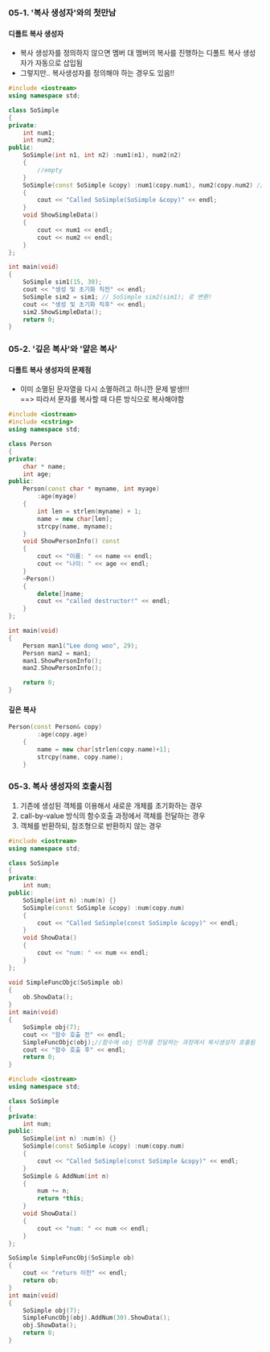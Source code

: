 ### 05-1. '복사 생성자'와의 첫만남
#### 디폴트 복사 생성자
- 복사 생성자를 정의하지 않으면 멤버 대 멤버의 복사를 진행하는 디폴트 복사 생성자가 자동으로 삽입됨
- 그렇지만.. 복사생성자를 정의해야 하는 경우도 있음!!
```C++
#include <iostream>
using namespace std;

class SoSimple
{
private:
	int num1;
	int num2;
public:
	SoSimple(int n1, int n2) :num1(n1), num2(n2)
	{
		//empty
	}
	SoSimple(const SoSimple &copy) :num1(copy.num1), num2(copy.num2) // 원본을 변경시키지 않도록
	{
		cout << "Called SoSimple(SoSimple &copy)" << endl;
	}
	void ShowSimpleData()
	{
		cout << num1 << endl;
		cout << num2 << endl;
	}
};

int main(void)
{
	SoSimple sim1(15, 30);
	cout << "생성 및 초기화 직전" << endl;
	SoSimple sim2 = sim1; // SoSimple sim2(sim1); 로 변환!
	cout << "생성 및 초기화 직후" << endl;
	sim2.ShowSimpleData();
	return 0;
}
```

### 05-2. '깊은 복사'와 '얕은 복사'
#### 디폴트 복사 생성자의 문제점
- 이미 소멸된 문자열을 다시 소멸하려고 하니깐 문제 발생!!!
<br> ==> 따라서 문자를 복사할 때 다른 방식으로 복사해야함 
```C++
#include <iostream>
#include <cstring>
using namespace std;

class Person
{
private:
	char * name;
	int age;
public:
	Person(const char * myname, int myage)
		:age(myage)
	{
		int len = strlen(myname) + 1;
		name = new char[len];
		strcpy(name, myname);
	}
	void ShowPersonInfo() const
	{
		cout << "이름: " << name << endl;
		cout << "나이: " << age << endl;
	}
	~Person()
	{
		delete[]name;
		cout << "called destructor!" << endl;
	}
};

int main(void)
{
	Person man1("Lee dong woo", 29);
	Person man2 = man1;
	man1.ShowPersonInfo();
	man2.ShowPersonInfo();

	return 0;
}
```
#### 깊은 복사
```C++
Person(const Person& copy)
		:age(copy.age)
	{
		name = new char[strlen(copy.name)+1];
		strcpy(name, copy.name);
	}
```

### 05-3. 복사 생성자의 호출시점
1. 기존에 생성된 객체를 이용해서 새로운 개체를 초기화하는 경우
2. call-by-value 방식의 함수호출 과정에서 객체를 전달하는 경우
3. 객체를 반환하되, 참조형으로 반환하지 않는 경우
```C++
#include <iostream>
using namespace std;

class SoSimple
{
private:
	int num;
public:
	SoSimple(int n) :num(n) {}
	SoSimple(const SoSimple &copy) :num(copy.num)
	{
		cout << "Called SoSimple(const SoSimple &copy)" << endl;
	}
	void ShowData()
	{
		cout << "num: " << num << endl;
	}
};

void SimpleFuncObjc(SoSimple ob)
{
	ob.ShowData();
}
int main(void)
{
	SoSimple obj(7);
	cout << "함수 호출 전" << endl;
	SimpleFuncObjc(obj);//함수에 obj 인자를 전달하는 과정에서 복사생성자 호출됨
	cout << "함수 호출 후" << endl;
	return 0;
}
```

```C++
#include <iostream>
using namespace std;

class SoSimple
{
private:
	int num;
public:
	SoSimple(int n) :num(n) {}
	SoSimple(const SoSimple &copy) :num(copy.num)
	{
		cout << "Called SoSimple(const SoSimple &copy)" << endl;
	}
	SoSimple & AddNum(int n)
	{
		num += n;
		return *this;
	}
	void ShowData()
	{
		cout << "num: " << num << endl;
	}
};

SoSimple SimpleFuncObj(SoSimple ob)
{
	cout << "return 이전" << endl;
	return ob;
}
int main(void)
{
	SoSimple obj(7);
	SimpleFuncObj(obj).AddNum(30).ShowData();
	obj.ShowData();
	return 0;
}
```
